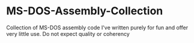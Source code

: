 # MS-DOS-Assembly-Collection
Collection of MS-DOS assembly code I've written purely for fun and offer very little use. Do not expect quality or coherency
